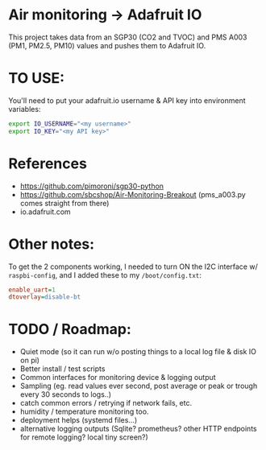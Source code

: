 # Air monitoring -> Adafruit IO

This project takes data from an SGP30 (CO2 and TVOC) and PMS A003 (PM1, PM2.5, PM10) values
and pushes them to Adafruit IO.

# TO USE:

You'll need to put your adafruit.io username & API key into environment variables:

```sh
export IO_USERNAME="<my username>"
export IO_KEY="<my API key>"
```

# References

- https://github.com/pimoroni/sgp30-python
- https://github.com/sbcshop/Air-Monitoring-Breakout (pms_a003.py comes straight from there)
- io.adafruit.com

# Other notes:

To get the 2 components working, I needed to turn ON the I2C interface w/ `raspbi-config`,
and I added these to my `/boot/config.txt`:

```ini
enable_uart=1
dtoverlay=disable-bt
```

# TODO / Roadmap:

- Quiet mode (so it can run w/o posting things to a local log file & disk IO on pi)
- Better install / test scripts
- Common interfaces for monitoring device & logging output
- Sampling (eg. read values ever second, post average or peak or trough every 30 seconds to logs..)
- catch common errors / retrying if network fails, etc.
- humidity / temperature monitoring too.
- deployment helps (systemd files...)
- alternative logging outputs (Sqlite? prometheus? other HTTP endpoints for remote logging? local tiny screen?)
